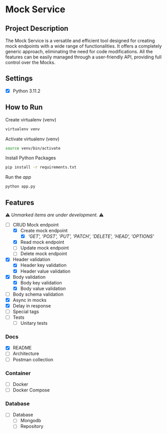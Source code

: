 # Mock Service

## Project Description

The Mock Service is a versatile and efficient tool designed for creating mock endpoints with a wide range of functionalities. It offers a completely generic approach, eliminating the need for code modifications. All the features can be easily managed through a user-friendly API, providing full control over the Mocks.

## Settings

- [x] Python 3.11.2

## How to Run

Create virtualenv (venv)
```sh
virtualenv venv
```

Activate virtualenv (venv)
```sh
source venv/bin/activate
```

Install Python Packages
```sh
pip install -r requirements.txt
```

Run the *app*
```sh
python app.py
```

## Features

⚠️ *Unmarked items are under development.* ⚠️ 

- [ ] CRUD Mock endpoint
  - [x] Create mock endpoint
    - [x] *'GET', 'POST', 'PUT', 'PATCH', 'DELETE', 'HEAD', 'OPTIONS'*
  - [x] Read mock endpoint
  - [ ] Update mock endpoint
  - [ ] Delete mock endpoint
- [x] Header validation
  - [x] Header key validation
  - [x] Header value validation
- [x] Body validation
  - [x] Body key validation
  - [x] Body value validation
- [ ] Body schema validation
- [x] Async in mocks
- [x] Delay in response
- [ ] Special tags
- [ ] Tests
  - [ ] Unitary tests

### Docs

- [x] README
- [ ] Architecture
- [ ] Postman collection

### Container

- [ ] Docker
- [ ] Docker Compose

### Database

- [ ] Database
  - [ ] Mongodb
  - [ ] Repository
